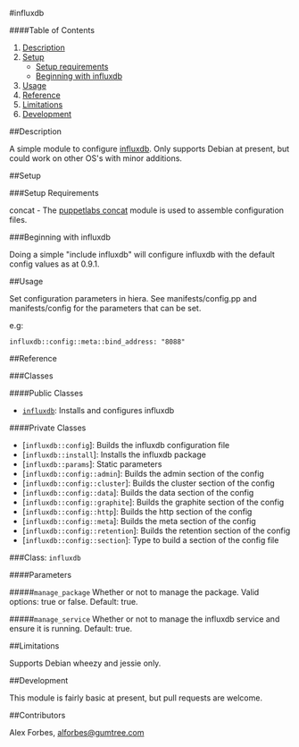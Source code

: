 #influxdb

####Table of Contents

1. [Description](#description)
2. [Setup](#setup)
    * [Setup requirements](#setup-requirements)
    * [Beginning with influxdb](#beginning-with-influxdb)
3. [Usage](#usage)
4. [Reference](#reference)
5. [Limitations](#limitations)
6. [Development](#development)

##Description

A simple module to configure [influxdb](https://influxdb.com/). Only supports Debian at present, but could work on other OS's with minor additions.

##Setup

###Setup Requirements

concat - The [puppetlabs concat](https://forge.puppetlabs.com/puppetlabs/concat) module is used to assemble configuration files.

###Beginning with influxdb

Doing a simple "include influxdb" will configure influxdb with the default config values as at 0.9.1.

##Usage

Set configuration parameters in hiera. See manifests/config.pp and manifests/config for the parameters that can be set.

e.g:

    influxdb::config::meta::bind_address: "8088"

##Reference

###Classes

####Public Classes
* [`influxdb`](#class-influxdb): Installs and configures influxdb

####Private Classes
* [`influxdb::config`]: Builds the influxdb configuration file
* [`influxdb::install`]: Installs the influxdb package
* [`influxdb::params`]: Static parameters
* [`influxdb::config::admin`]: Builds the admin section of the config
* [`influxdb::config::cluster`]: Builds the cluster section of the config
* [`influxdb::config::data`]: Builds the data section of the config
* [`influxdb::config::graphite`]: Builds the graphite section of the config
* [`influxdb::config::http`]: Builds the http section of the config
* [`influxdb::config::meta`]: Builds the meta section of the config
* [`influxdb::config::retention`]: Builds the retention section of the config
* [`influxdb::config::section`]: Type to build a section of the config file

###Class: `influxdb`

####Parameters

#####`manage_package`
Whether or not to manage the package. Valid options: true or false. Default: true.

#####`manage_service`
Whether or not to manage the influxdb service and ensure it is running. Default: true.

##Limitations

Supports Debian wheezy and jessie only.

##Development

This module is fairly basic at present, but pull requests are welcome.

##Contributors

Alex Forbes, alforbes@gumtree.com
